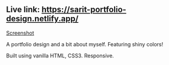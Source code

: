 ## Live link: https://sarit-portfolio-design.netlify.app/

[Screenshot](https://github.com/sarit-chaet-hudis/portfolio/blob/main/images/screenshot.JPG)

A portfolio design and a bit about myself. Featuring shiny colors!

Built using vanilla HTML, CSS3. Responsive.

